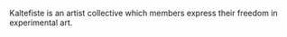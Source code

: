 <!--
.. title: The collective
.. slug: collective
.. date: 2018-02-13 17:57:00 UTC+01:00
.. tags:
.. category:
.. link:
.. description:
.. type: text
-->

Kaltefiste is an artist collective which members express their freedom in experimental art.
